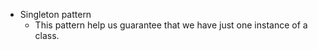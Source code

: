 * Singleton pattern
  - This pattern help us guarantee that we have just one instance of a class.
  
  